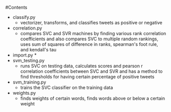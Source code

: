#Contents
* classify.py
  * vectorizer, transforms, and classifies tweets as positive or negative
* correlation.py
  * compares SVC and SVR machines by finding various rank correlation coefficients and also compares SVC to multiple random rankings, uses sum of squares of difference in ranks, spearman's foot rule, and kendall's tau
* import.py
  *
* svm_testing.py
  * runs SVC on testing data, calculates scores and pearson r correlation coefficients between SVC and SVR and has a method to find thresholds for having certain percentage of positive tweets
* svm_training.py
  * trains the SVC classifier on the training data
* weights.py
  * finds weights of certain words, finds words above or below a certain weight
